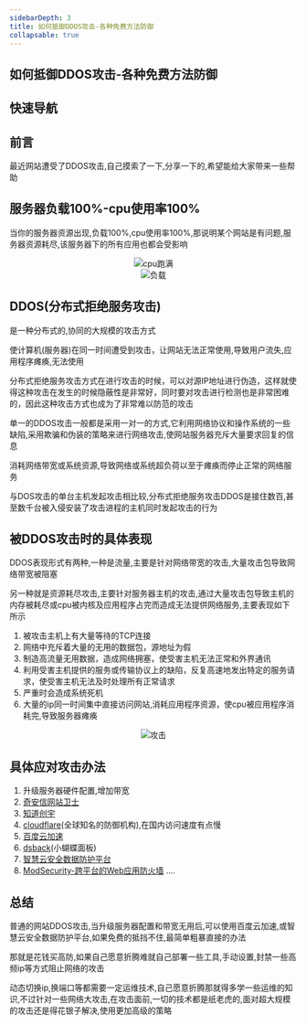 ```yaml
---
sidebarDepth: 3
title: 如何抵御DDOS攻击-各种免费方法防御
collapsable: true
---
```


## 如何抵御DDOS攻击-各种免费方法防御

## 快速导航

<TOC />

## 前言

最近网站遭受了DDOS攻击,自己摸索了一下,分享一下的,希望能给大家带来一些帮助

## 服务器负载100%-cpu使用率100%

当你的服务器资源出现,负载100%,cpu使用率100%,那说明某个网站是有问题,服务器资源耗尽,该服务器下的所有应用也都会受影响

<div align="center">
<img class="medium-zoom lazy" loading="lazy" src="https://i.postimg.cc/Wb1QVVWB/image.png" alt="cpu跑满" />
</div>
<div align="center">
<img class="medium-zoom lazy" loading="lazy" src="https://www.bt.cn/bbs/data/attachment/forum/201803/07/162145b66nuco2w62iuuwz.png" alt="负载" />
</div>

## DDOS(分布式拒绝服务攻击)

是一种分布式的,协同的大规模的攻击方式


使计算机(服务器)在同一时间遭受到攻击，让网站无法正常使用,导致用户流失,应用程序瘫痪,无法使用

分布式拒绝服务攻击方式在进行攻击的时候，可以对源IP地址进行伪造，这样就使得这种攻击在发生的时候隐蔽性是非常好，同时要对攻击进行检测也是非常困难的，因此这种攻击方式也成为了非常难以防范的攻击

单一的DDOS攻击一般都是采用一对一的方式,它利用网络协议和操作系统的一些缺陷,采用欺骗和伪装的策略来进行网络攻击,使网站服务器充斥大量要求回复的信息

消耗网络带宽或系统资源,导致网络或系统超负荷以至于瘫痪而停止正常的网络服务

与DOS攻击的单台主机发起攻击相比较,分布式拒绝服务攻击DDOS是接住数百,甚至数千台被入侵安装了攻击进程的主机同时发起攻击的行为

## 被DDOS攻击时的具体表现

DDOS表现形式有两种,一种是流量,主要是针对网络带宽的攻击,大量攻击包导致网络带宽被阻塞

另一种就是资源耗尽攻击,主要针对服务器主机的攻击,通过大量攻击包导致主机的内存被耗尽或cpu被内核及应用程序占完而造成无法提供网络服务,主要表现如下所示

1. 被攻击主机上有大量等待的TCP连接
2. 网络中充斥着大量的无用的数据包，源地址为假
3. 制造高流量无用数据，造成网络拥塞，使受害主机无法正常和外界通讯
4. 利用受害主机提供的服务或传输协议上的缺陷，反复高速地发出特定的服务请求，使受害主机无法及时处理所有正常请求
5. 严重时会造成系统死机
6. 大量的ip同一时间集中直接访问网站,消耗应用程序资源，使cpu被应用程序消耗完,导致服务器瘫痪

<div align="center">
<img class="medium-zoom lazy" loading="lazy" src="https://i.postimg.cc/MH5XgBZf/image.png" alt="攻击" />
</div>

## 具体应对攻击办法

1. 升级服务器硬件配置,增加带宽
2. [奇安信网站卫士](https://wangzhan.qianxin.com/)
3. [知道创宇](https://www.knownsec.com/)
4. [cloudflare](https://www.cloudflare.com/zh-cn/china-network/)(全球知名的防御机构),在国内访问速度有点慢
5. [百度云加速](https://su.baidu.com/)
6. [dsback](https://github.com/npsvip/dsback)(小蝴蝶面板)
7. [智慧云安全数据防护平台](https://www.goodwaf.cn/)
8. [ModSecurity-跨平台的Web应用防火墙](http://www.modsecurity.cn/)
....

## 总结

普通的网站DDOS攻击,当升级服务器配置和带宽无用后,可以使用百度云加速,或智慧云安全数据防护平台,如果免费的抵挡不住,最简单粗暴直接的办法

那就是花钱买高防,如果自己愿意折腾难就自己部署一些工具,手动设置,封禁一些高频ip等方式阻止网络的攻击

动态切换ip,换端口等都需要一定运维技术,自己愿意折腾那就得多学一些运维的知识,不过针对一些网络大攻击,在攻击面前,一切的技术都是纸老虎的,面对超大规模的攻击还是得花银子解决,使用更加高级的策略

<footer-FooterLink :isShareLink="true" :isDaShang="true" />
<footer-FeedBack />